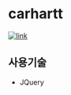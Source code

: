# carhartt

<a href="https://limeunseop.github.io/carhartt">![link](https://img.shields.io/badge/link-https%3A%2F%2Flimeunseop.github.io%2Fcarhartt-brightgreen)</a>

## 사용기술

- JQuery
